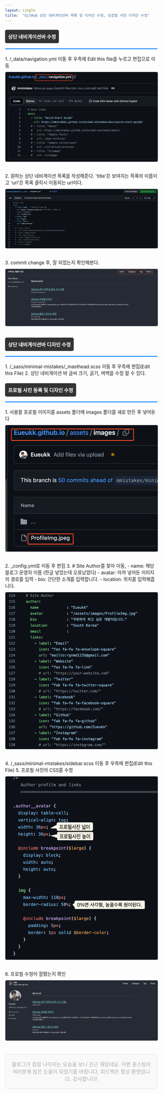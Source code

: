 ```yaml
---
layout: single
title:  "GitHub 상단 네비게이션바 목록 및 디자인 수정, 프로필 사진 디자인 수정"
---
```


<style>
.custom-heading {
  background-color: #333;
  color: white;
  padding: 10px;
  display: inline-block;
  border-radius: 5px;
}

.full-width-underline {
  width: 100%;
  height: 3px;
  background-color: #1E90FF;
  margin-top: 5px;
  border-radius: 5px;
}

.step {
  margin: 20px 0;
  font-size: 1.1em;
}

.step img {
  border: 1px solid #ccc;
  border-radius: 5px;
  margin: 10px 0;
}

.footer-note {
  margin-top: 30px;
  font-size: 1.2em;
  text-align: center;
  background-color: #f9f9f9;
  padding: 20px;
  border-radius: 10px;
  border: 1px solid #ddd;
  color: darkgray;
}
</style>

### <span class="custom-heading">상단 네비게이션바 수정</span>
<div class="full-width-underline"></div>

<div class="step">
1. /_data/navigation.yml 이동 후 우측에 Edit this file을 누르고 편집으로 이동

<img src="https://github.com/Eueukk/Eueukk.github.io/raw/master/_posts/2024-07-16-GitHub%20Blog%20Profile%20%26%20Nav%20Edit%20Img/Untitled.png" alt="Edit navigation file">
</div>

<div class="step">
2. 원하는 상단 네비게이션 목록을 작성해준다. 'title'은 보여지는 목록의 이름이고 'url'은 목록 클릭시 이동되는 url이다.

<img src="https://github.com/Eueukk/Eueukk.github.io/raw/master/_posts/2024-07-16-GitHub%20Blog%20Profile%20%26%20Nav%20Edit%20Img/Untitled%201.png" alt="Navigation list example">
</div>

<div class="step">
3. commit change 후, 잘 되었는지 확인해본다.

<img src="https://github.com/Eueukk/Eueukk.github.io/raw/master/_posts/2024-07-16-GitHub%20Blog%20Profile%20%26%20Nav%20Edit%20Img/Untitled%202.png" alt="Commit changes">
</div>

### <span class="custom-heading">상단 네비게이션바 디자인 수정</span>
<div class="full-width-underline"></div>

<div class="step">
1. /_sass/minimal-mistakes/_masthead.scss 이동 후 우측에 편집(Edit this File)
2. 상단 네비게이션 바 글씨 크기, 굵기, 여백을 수정 할 수 있다.
</div>

### <span class="custom-heading">프로필 사진 등록 및 디자인 수정</span>
<div class="full-width-underline"></div>

<div class="step">
1. 사용할 프로필 이미지를 assets 폴더에 images 폴더를 새로 만든 후 넣어둔다

<img src="https://github.com/Eueukk/Eueukk.github.io/raw/master/_posts/2024-07-16-GitHub%20Blog%20Profile%20%26%20Nav%20Edit%20Img/Untitled%203.png" alt="Add profile image">
</div>

<div class="step">
2. _config.yml로 이동 후 편집
3. # Site Author를 찾아 이동, 
   - name: 해당 블로그 운영자 이름 (한글 넣었는데 오류났었다)
   - avatar: 아까 넣어둔 이미지의 경로를 입력
   - bio: 간단한 소개를 입력합니다.
   - location: 위치를 입력해줍니다.

<img src="https://github.com/Eueukk/Eueukk.github.io/raw/master/_posts/2024-07-16-GitHub%20Blog%20Profile%20%26%20Nav%20Edit%20Img/Untitled%204.png" alt="Edit site author details">
</div>

<div class="step">
4. /_sass/minimal-mistakes/sidebar.scss 이동 후 우측에 편집(Edit this File)
5. 프로필 사진의 CSS를 수정

<img src="https://github.com/Eueukk/Eueukk.github.io/raw/master/_posts/2024-07-16-GitHub%20Blog%20Profile%20%26%20Nav%20Edit%20Img/Untitled%205.png" alt="Edit profile photo CSS">
</div>

<div class="step">
6. 프로필 수정이 잘됐는지 확인

<img src="https://github.com/Eueukk/Eueukk.github.io/raw/master/_posts/2024-07-16-GitHub%20Blog%20Profile%20%26%20Nav%20Edit%20Img/Untitled%206.png" alt="Check profile update">
</div>

<div class="footer-note">
블로그가 점점 나아지는 모습을 보니 은근 재밌네요. 이번 포스팅이 여러분께 많은 도움이 되었기를 바랍니다. 
피드백은 항상 환영입니다. 감사합니다!
</div>
